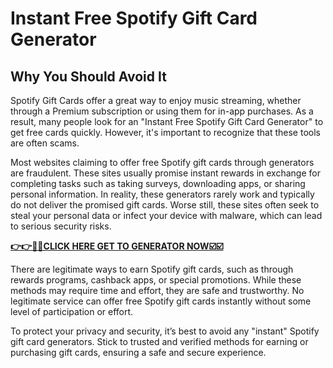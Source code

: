 # Instant Free Spotify Gift Card Generator

## Why You Should Avoid It

Spotify Gift Cards offer a great way to enjoy music streaming, whether through a Premium subscription or using them for in-app purchases. As a result, many people look for an "Instant Free Spotify Gift Card Generator" to get free cards quickly. However, it's important to recognize that these tools are often scams.

Most websites claiming to offer free Spotify gift cards through generators are fraudulent. These sites usually promise instant rewards in exchange for completing tasks such as taking surveys, downloading apps, or sharing personal information. In reality, these generators rarely work and typically do not deliver the promised gift cards. Worse still, these sites often seek to steal your personal data or infect your device with malware, which can lead to serious security risks.

[**👉👉🎯🎯CLICK HERE GET TO GENERATOR NOW☑️☑️**](https://free-tools.raj-solution.com/958f890)

There are legitimate ways to earn Spotify gift cards, such as through rewards programs, cashback apps, or special promotions. While these methods may require time and effort, they are safe and trustworthy. No legitimate service can offer free Spotify gift cards instantly without some level of participation or effort.

To protect your privacy and security, it’s best to avoid any "instant" Spotify gift card generators. Stick to trusted and verified methods for earning or purchasing gift cards, ensuring a safe and secure experience.
